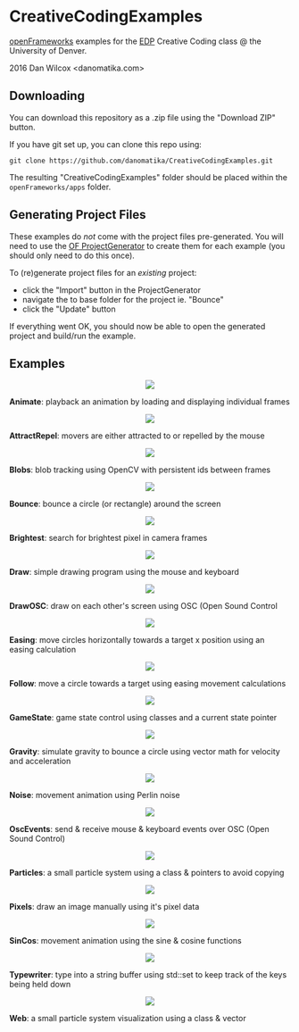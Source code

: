 # CreativeCodingExamples

[openFrameworks](http://openframeworks.cc) examples for the [EDP](http://www.du.edu/ahss/edp/) Creative Coding class @ the University of Denver.

2016 Dan Wilcox <danomatika.com>

## Downloading

You can download this repository as a .zip file using the "Download ZIP" button.

If you have git set up, you can clone this repo using:

    git clone https://github.com/danomatika/CreativeCodingExamples.git

The resulting "CreativeCodingExamples" folder should be placed within the `openFrameworks/apps` folder.

## Generating Project Files

These examples do *not* come with the project files pre-generated. You will need to use the [OF ProjectGenerator](http://openframeworks.cc/learning/01_basics/create_a_new_project) to create them for each example (you should only need to do this once).

To (re)generate project files for an *existing* project:

* click the "Import" button in the ProjectGenerator
* navigate the to base folder for the project ie. "Bounce"
* click the "Update" button

If everything went OK, you should now be able to open the generated project and build/run the example.

## Examples

<p align="center">
<img src="https://raw.github.com/danomatika/CreativeCodingExamples/master/_screenshots/Animate.png"/>
</p>

**Animate**: playback an animation by loading and displaying individual frames

<p align="center">
<img src="https://raw.github.com/danomatika/CreativeCodingExamples/master/_screenshots/AttractRepel.png"/>
</p>

**AttractRepel**: movers are either attracted to or repelled by the mouse

<p align="center">
<img src="https://raw.github.com/danomatika/CreativeCodingExamples/master/_screenshots/Blobs.png"/>
</p>

**Blobs**: blob tracking using OpenCV with persistent ids between frames

<p align="center">
<img src="https://raw.github.com/danomatika/CreativeCodingExamples/master/_screenshots/Bounce.png"/>
</p>

**Bounce**: bounce a circle (or rectangle) around the screen

<p align="center">
<img src="https://raw.github.com/danomatika/CreativeCodingExamples/master/_screenshots/Brightest.png"/>
</p>

**Brightest**: search for brightest pixel in camera frames

<p align="center">
<img src="https://raw.github.com/danomatika/CreativeCodingExamples/master/_screenshots/Draw.png"/>
</p>

**Draw**: simple drawing program using the mouse and keyboard

<p align="center">
<img src="https://raw.github.com/danomatika/CreativeCodingExamples/master/_screenshots/DrawOSC.png"/>
</p>

**DrawOSC**: draw on each other's screen using OSC (Open Sound Control

<p align="center">
<img src="https://raw.github.com/danomatika/CreativeCodingExamples/master/_screenshots/Easing.png"/>
</p>

**Easing**: move circles horizontally towards a target x position using an easing calculation

<p align="center">
<img src="https://raw.github.com/danomatika/CreativeCodingExamples/master/_screenshots/Follow.png"/>
</p>

**Follow**: move a circle towards a target using easing movement calculations

<p align="center">
<img src="https://raw.github.com/danomatika/CreativeCodingExamples/master/_screenshots/GameState.png"/>
</p>

**GameState**: game state control using classes and a current state pointer

<p align="center">
<img src="https://raw.github.com/danomatika/CreativeCodingExamples/master/_screenshots/Gravity.png"/>
</p>

**Gravity**: simulate gravity to bounce a circle using vector math for velocity and acceleration

<p align="center">
<img src="https://raw.github.com/danomatika/CreativeCodingExamples/master/_screenshots/Noise.png"/>
</p>

**Noise**: movement animation using Perlin noise

<p align="center">
<img src="https://raw.github.com/danomatika/CreativeCodingExamples/master/_screenshots/OscEvents.png"/>
</p>

**OscEvents**: send & receive mouse & keyboard events over OSC (Open Sound Control)

<p align="center">
<img src="https://raw.github.com/danomatika/CreativeCodingExamples/master/_screenshots/Particles.png"/>
</p>

**Particles**: a small particle system using a class & pointers to avoid copying

<p align="center">
<img src="https://raw.github.com/danomatika/CreativeCodingExamples/master/_screenshots/Pixels.png"/>
</p>

**Pixels**: draw an image manually using it's pixel data

<p align="center">
<img src="https://raw.github.com/danomatika/CreativeCodingExamples/master/_screenshots/SinCos.png"/>
</p>

**SinCos**: movement animation using the sine & cosine functions

<p align="center">
<img src="https://raw.github.com/danomatika/CreativeCodingExamples/master/_screenshots/Typewriter.png"/>
</p>

**Typewriter**: type into a string buffer using std::set to keep track of the keys being held down

<p align="center">
<img src="https://raw.github.com/danomatika/CreativeCodingExamples/master/_screenshots/Web.png"/>
</p>

**Web**: a small particle system visualization using a class & vector
